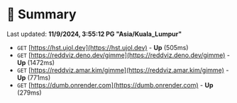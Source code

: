 # 📖 Summary
Last updated: **11/9/2024, 3:55:12 PG "Asia/Kuala_Lumpur"**

- `GET` [https://hst.ujol.dev](https://hst.ujol.dev) - **Up** (505ms)
- `GET` [https://reddviz.deno.dev/gimme](https://reddviz.deno.dev/gimme) - **Up** (1472ms)
- `GET` [https://reddviz.amar.kim/gimme](https://reddviz.amar.kim/gimme) - **Up** (771ms)
- `GET` [https://dumb.onrender.com](https://dumb.onrender.com) - **Up** (279ms)
